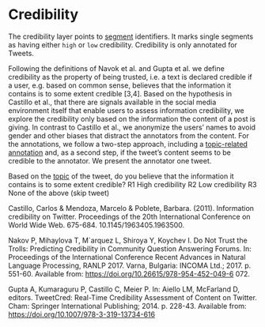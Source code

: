 # Credibility
The credibility layer points to [segment](segment.md) identifiers. It marks single segments as having either `high` or `low` credibility. Credibility is only annotated for Tweets.

Following the definitions of Navok et al. and Gupta et al. we define credibility as the property of being trusted, i.e. a text is declared credible if a user, e.g. based on common sense, believes that the information it contains is to some extent credible [3,4]. 
Based on the hypothesis in Castillo et al., that there are signals available in the social media environment itself that enable users to assess information credibility, we explore the credibility only based on the information the content of a post is giving. In contrast to Castillo et al., we anonymize the users’ names to avoid gender and other biases that distract the annotators from the content.
For the annotations, we follow a two-step approach, including a [topic-related annotation](topic.md) and, as a second step, if the tweet’s content seems to be credible to the annotator. We present the annotator one tweet.

Based on the [topic](topic.md) of the tweet, do you believe that the information it contains is to some extent credible?
R1 High credibility 
R2 Low credibility
R3 None of the above (skip tweet)

Castillo, Carlos & Mendoza, Marcelo & Poblete, Barbara. (2011). Information credibility on Twitter. Proceedings of the 20th International Conference on World Wide Web. 675-684. 10.1145/1963405.1963500.
 
Nakov P, Mihaylova T, M`arquez L, Shiroya Y, Koychev I. Do Not Trust the Trolls: Predicting Credibility in Community Question Answering Forums. In: Proceedings of the International Conference Recent Advances in Natural Language Processing, RANLP 2017. Varna, Bulgaria: INCOMA Ltd.; 2017. p. 551-60. Available from: https://doi.org/10.26615/978-954-452-049-6 072.

Gupta A, Kumaraguru P, Castillo C, Meier P. In: Aiello LM, McFarland D, editors. TweetCred: Real-Time Credibility Assessment of Content on Twitter. Cham: Springer International Publishing; 2014. p. 228-43. Available from: https://doi.org/10.1007/978-3-319-13734-616
